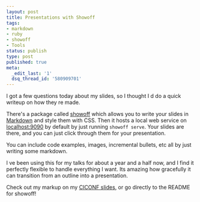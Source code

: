 ```yaml
---
layout: post
title: Presentations with Showoff
tags:
- markdown
- ruby
- showoff
- Tools
status: publish
type: post
published: true
meta:
  _edit_last: '1'
  dsq_thread_id: '580909701'
---
```

I got a few questions today about my slides, so I thought I d do a quick writeup on how they re made.

There's a package called <a href="https://github.com/schacon/showoff">showoff</a> which allows you to write your slides in <a href="http://daringfireball.net/projects/markdown/">Markdown</a> and style them with CSS. Then it hosts a local web service on <a href="http://localhost:9090/">localhost:9090</a> by default by just running <code>showoff serve</code>. Your slides are there, and you can just click through them for your presentation.

You can include code examples, images, incremental bullets, etc   all by just writing some markdown.

I ve been using this for my talks for about a year and a half now, and I find it perfectly flexible to handle everything I want. Its amazing how gracefully it can transition from an outline into a presentation.

Check out my markup on my <a href="https://github.com/seejohnrun/talks/tree/master/ciconf-2012/slides">CICONF slides</a>, or go directly to the README for showoff!
